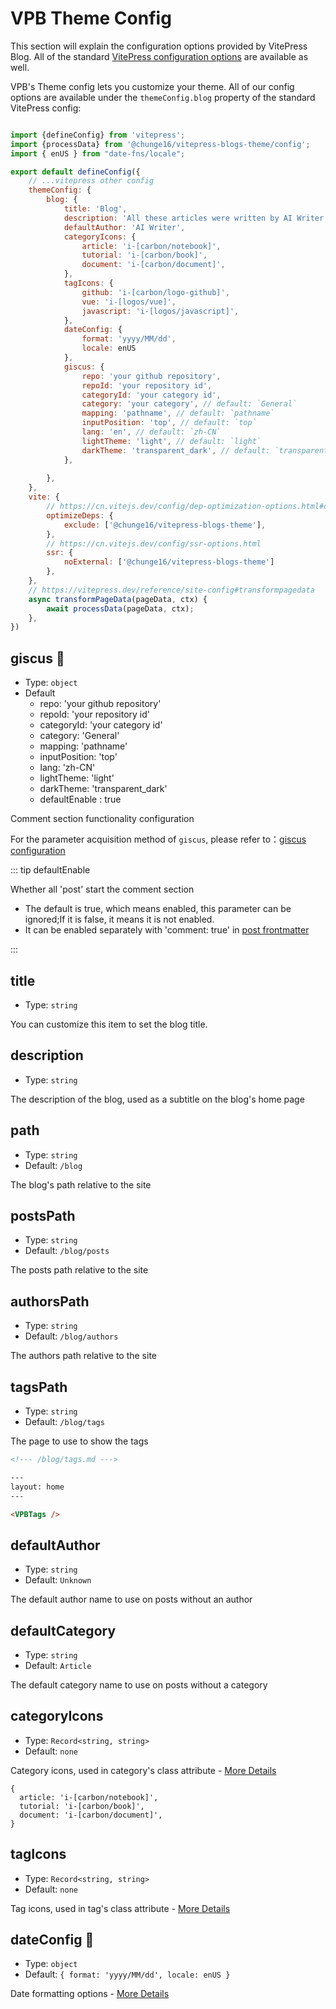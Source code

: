 # VPB Theme Config

This section will explain the configuration options provided by VitePress Blog. All of the standard [VitePress configuration options](https://vitepress.dev/reference/site-config) are available as well.

VPB's Theme config lets you customize your theme. All of our config options are available under the `themeConfig.blog` property of the standard VitePress config:

```js

import {defineConfig} from 'vitepress';
import {processData} from '@chunge16/vitepress-blogs-theme/config';
import { enUS } from "date-fns/locale";

export default defineConfig({
    // ...vitepress other config
    themeConfig: {
        blog: {
            title: 'Blog',
            description: 'All these articles were written by AI Writer',
            defaultAuthor: 'AI Writer',
            categoryIcons: {
                article: 'i-[carbon/notebook]',
                tutorial: 'i-[carbon/book]',
                document: 'i-[carbon/document]',
            },
            tagIcons: {
                github: 'i-[carbon/logo-github]',
                vue: 'i-[logos/vue]',
                javascript: 'i-[logos/javascript]',
            },
            dateConfig: {
                format: 'yyyy/MM/dd',
                locale: enUS
            },
            giscus: {
                repo: 'your github repository',
                repoId: 'your repository id',
                categoryId: 'your category id',
                category: 'your category', // default: `General`
                mapping: 'pathname', // default: `pathname`
                inputPosition: 'top', // default: `top`
                lang: 'en', // default: `zh-CN`
                lightTheme: 'light', // default: `light`
                darkTheme: 'transparent_dark', // default: `transparent_dark`
            },
            
        },
    },
    vite: {
        // https://cn.vitejs.dev/config/dep-optimization-options.html#optimizedeps-exclude
        optimizeDeps: {
            exclude: ['@chunge16/vitepress-blogs-theme'],
        },
        // https://cn.vitejs.dev/config/ssr-options.html
        ssr: {
            noExternal: ['@chunge16/vitepress-blogs-theme']
        },
    },
    // https://vitepress.dev/reference/site-config#transformpagedata
    async transformPageData(pageData, ctx) {
        await processData(pageData, ctx);
    },
})
```


##  giscus  :tada:

- Type: `object`
- Default
  - repo: 'your github repository'
  - repoId: 'your repository id'
  - categoryId: 'your category id'
  - category: 'General'
  - mapping: 'pathname'
  - inputPosition: 'top'
  - lang: 'zh-CN'
  - lightTheme: 'light'
  - darkTheme: 'transparent_dark'
  - defaultEnable : true

Comment section functionality configuration

For the parameter acquisition method of `giscus`, please refer to：[giscus configuration](https://giscus.app/)

::: tip defaultEnable

Whether all 'post' start the comment section

- The default is true, which means enabled, this parameter can be ignored;If it is false, it means it is not enabled.
- It can be enabled separately with 'comment: true' in [post frontmatter](/guide/frontmatter-post)


:::


## title

- Type: `string`

You can customize this item to set the blog title.

## description

- Type: `string`

The description of the blog, used as a subtitle on the blog's home page

## path

- Type: `string`
- Default: `/blog`

The blog's path relative to the site

## postsPath

- Type: `string`
- Default: `/blog/posts`

The posts path relative to the site

## authorsPath

- Type: `string`
- Default: `/blog/authors`

The authors path relative to the site

## tagsPath

- Type: `string`
- Default: `/blog/tags`

The page to use to show the tags

```md
<!--- /blog/tags.md --->

---
layout: home
---

<VPBTags />


```

## defaultAuthor

- Type: `string`
- Default: `Unknown`

The default author name to use on posts without an author

## defaultCategory

- Type: `string`
- Default: `Article`

The default category name to use on posts without a category

## categoryIcons

- Type: `Record<string, string>`
- Default: `none`

Category icons, used in category's class attribute - [More Details](./icons)

```
{
  article: 'i-[carbon/notebook]',
  tutorial: 'i-[carbon/book]',
  document: 'i-[carbon/document]',
}
```

## tagIcons

- Type: `Record<string, string>`
- Default: `none`

Tag icons, used in tag's class attribute - [More Details](./icons)


## dateConfig :date:

- Type: `object`
- Default: `{ format: 'yyyy/MM/dd', locale: enUS }`

Date  formatting options - [More Details](https://date-fns.org/v2.16.1/docs/format)



